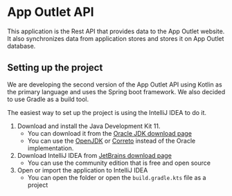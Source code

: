 # App Outlet API
This application is the Rest API that provides data to the App Outlet website. It also synchronizes data from application stores and stores it on App Outlet database.

## Setting up the project
We are developing the second version of the App Outlet API using Kotlin as the primary language and uses the Spring boot framework. We also decided to use Gradle as a build tool.

The easiest way to set up the project is using the IntelliJ IDEA to do it.

1. Download and install the Java Development Kit 11.
    - You can download it from the [Oracle JDK download page](https://www.oracle.com/java/technologies/javase-jdk11-downloads.html)
    - You can use the [OpenJDK](https://openjdk.java.net/install/) or [Correto](https://aws.amazon.com/corretto/) instead of the Oracle implementation.
1. Download IntelliJ IDEA from [JetBrains download page](https://www.jetbrains.com/idea/download)
    - You can use the community edition that is free and open source
1. Open or import the application to IntelliJ IDEA
    - You can open the folder or open the `build.gradle.kts` file as a project

